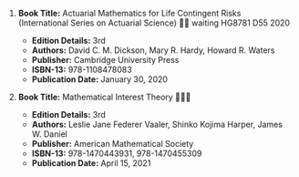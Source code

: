 1. **Book Title:** Actuarial Mathematics for Life Contingent Risks (International Series on Actuarial Science) 📒🔐 waiting HG8781 D55 2020	
   - **Edition Details:** 3rd
   - **Authors:** David C. M. Dickson, Mary R. Hardy, Howard R. Waters
   - **Publisher:** Cambridge University Press
   - **ISBN-13:** 978-1108478083
   - **Publication Date:** January 30, 2020

2. **Book Title:** Mathematical Interest Theory 📒🔐✅	
   - **Edition Details:** 3rd
   - **Authors:** Leslie Jane Federer Vaaler, Shinko Kojima Harper, James W. Daniel
   - **Publisher:** American Mathematical Society
   - **ISBN-13:** 978-1470443931, 978-1470455309
   - **Publication Date:** April 15, 2021
